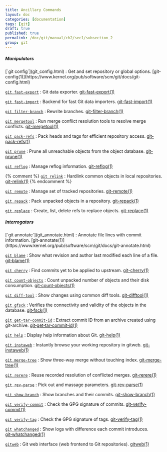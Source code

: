 ```yaml
---
title: Ancillary Commands
layout: doc
categories: [documentation]
tags: [git]
draft: true
published: true
permalink: /doc/git/manual/ch2/sec1/subsection_2
group: git
---
```


##### Manipulators

<div class="dl_as_table width_150" markdown="1">
[`git config`](git_config.html)
: Get and set repository or global options. [git-config(1)](https://www.kernel.org/pub/software/scm/git/docs/git-config.html)

[`git fast-export`](git_fast_export.html)
: Git data exporter. [git-fast-export(1)](https://www.kernel.org/pub/software/scm/git/docs/git-fast-export.html)

[`git fast-import`](git_fast_import.html)
: Backend for fast Git data importers. [git-fast-import(1)](https://www.kernel.org/pub/software/scm/git/docs/git-fast-import.html)

[`git filter-branch`](git_filter_branch.html)
: Rewrite branches. [git-filter-branch(1)](https://www.kernel.org/pub/software/scm/git/docs/git-filter-branch.html)

[`git mergetool`](git_mergetool.html)
: Run merge conflict resolution tools to resolve merge conflicts. [git-mergetool(1)](https://www.kernel.org/pub/software/scm/git/docs/git-mergetool.html)

[`git pack-refs`](git_pack_refs.html)
: Pack heads and tags for efficient repository access. [git-pack-refs(1)](https://www.kernel.org/pub/software/scm/git/docs/git-pack-refs.html)

[`git prune`](git_prune.html)
: Prune all unreachable objects from the object database. [git-prune(1)](https://www.kernel.org/pub/software/scm/git/docs/git-prune.html)

[`git reflog`](git_reflog.html)
: Manage reflog information. [git-reflog(1)](https://www.kernel.org/pub/software/scm/git/docs/git-reflog.html)

{% comment %}
[`git relink`](git_relink.html)
: Hardlink common objects in local repositories. [git-relink(1)](https://www.kernel.org/pub/software/scm/git/docs/git-relink.html)
{% endcomment %}

[`git remote`](git_remote.html)
: Manage set of tracked repositories. [git-remote(1)](https://www.kernel.org/pub/software/scm/git/docs/git-remote.html)

[`git repack`](git_repack.html)
: Pack unpacked objects in a repository. [git-repack(1)](https://www.kernel.org/pub/software/scm/git/docs/git-repack.html)

[`git replace`](git_replace.html)
: Create, list, delete refs to replace objects. [git-replace(1)](https://www.kernel.org/pub/software/scm/git/docs/git-replace.html)
</div>

##### Interrogators

<div class="dl_as_table width_200" markdown="1">
[`git annotate`](git_annotate.html)
: Annotate file lines with commit information. [git-annotate(1)](https://www.kernel.org/pub/software/scm/git/docs/git-annotate.html)

[`git blame`](git_blame.html)
: Show what revision and author last modified each line of a file. [git&#8209;blame(1)](https://www.kernel.org/pub/software/scm/git/docs/git-blame.html)

[`git cherry`](git_cherry.html)
: Find commits yet to be applied to upstream. [git-cherry(1)](https://www.kernel.org/pub/software/scm/git/docs/git-cherry.html)

[`git count-objects`](git_count_objects.html)
: Count unpacked number of objects and their disk consumption. [git&#8209;count&#8209;objects(1)](https://www.kernel.org/pub/software/scm/git/docs/git-count-objects.html)

[`git diff-tool`](git_diff_tool.html)
: Show changes using common diff tools. [git-difftool(1)](https://www.kernel.org/pub/software/scm/git/docs/git-difftool.html)

[`git gfsck`](git_gfsck.html)
: Verifies the connectivity and validity of the objects in the database. [git&#8209;fsck(1)](https://www.kernel.org/pub/software/scm/git/docs/git-fsck.html)

[`git get-tar-commit-id`](git_get_tar_commit_id.html)
: Extract commit ID from an archive created using git-archive. [git&#8209;get&#8209;tar&#8209;commit&#8209;id(1)](https://www.kernel.org/pub/software/scm/git/docs/git-get-tar-commit-id.html)

[`git help`](git_help.html)
: Display help information about Git. [git-help(1)](https://www.kernel.org/pub/software/scm/git/docs/git-help.html)

[`git instaweb`](git_instaweb.html)
: Instantly browse your working repository in gitweb. [git-instaweb(1)](https://www.kernel.org/pub/software/scm/git/docs/git-instaweb.html)

[`git merge-tree`](git_merge_tree.html)
: Show three-way merge without touching index. [git-merge-tree(1)](https://www.kernel.org/pub/software/scm/git/docs/git-merge-tree.html)

[`git rerere`](git_rerere.html)
: Reuse recorded resolution of conflicted merges. [git-rerere(1)](https://www.kernel.org/pub/software/scm/git/docs/git-rerere.html)

[`git rev-parse`](git_rev_parse.html)
: Pick out and massage parameters. [git-rev-parse(1)](https://www.kernel.org/pub/software/scm/git/docs/git-rev-parse.html)

[`git show-branch`](git_show_branch.html)
: Show branches and their commits. [git-show-branch(1)](https://www.kernel.org/pub/software/scm/git/docs/git-show-branch.html)

[`git verify-commit`](git_verify_commit.html)
: Check the GPG signature of commits. [git-verify-commit(1)](https://www.kernel.org/pub/software/scm/git/docs/git-verify-commit.html)

[`git verify-tag`](git_verify_tag.html)
: Check the GPG signature of tags. [git-verify-tag(1)](https://www.kernel.org/pub/software/scm/git/docs/git-verify-tag.html)

[`git whatchanged`](git_whatchanged.html)
: Show logs with difference each commit introduces. [git&#8209;whatchanged(1)](https://www.kernel.org/pub/software/scm/git/docs/git-whatchanged.html)

[`gitweb`](gitweb.html)
: Git web interface (web frontend to Git repositories). [gitweb(1)](https://www.kernel.org/pub/software/scm/git/docs/gitweb.html)
</div>
